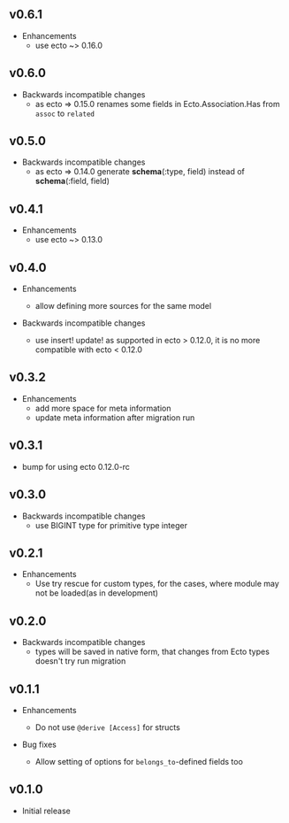 ## v0.6.1

* Enhancements
  * use ecto ~> 0.16.0

## v0.6.0

* Backwards incompatible changes
  * as ecto => 0.15.0 renames some fields in Ecto.Association.Has from `assoc` to `related`

## v0.5.0

* Backwards incompatible changes
  * as ecto => 0.14.0 generate __schema__(:type, field) instead of __schema__(:field, field)

## v0.4.1

* Enhancements
  * use ecto ~> 0.13.0

## v0.4.0

* Enhancements
  * allow defining more sources for the same model

* Backwards incompatible changes
  * use insert! update! as supported in ecto > 0.12.0, it is no more compatible with ecto < 0.12.0

## v0.3.2

* Enhancements
  * add more space for meta information
  * update meta information after migration run

## v0.3.1

* bump for using ecto 0.12.0-rc

## v0.3.0

* Backwards incompatible changes
  * use BIGINT type for primitive type integer

## v0.2.1

* Enhancements
  * Use try rescue for custom types, for the cases, where module may not be loaded(as in development)

## v0.2.0

* Backwards incompatible changes
  * types will be saved in native form, that changes from Ecto types doesn't try run migration

## v0.1.1

* Enhancements
  * Do not use `@derive [Access]` for structs

* Bug fixes
  * Allow setting of options for `belongs_to`-defined fields too

## v0.1.0

* Initial release
